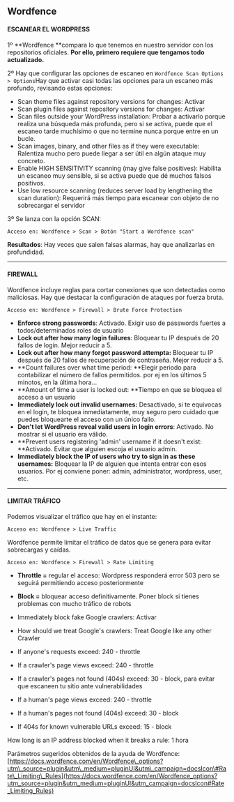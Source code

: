 ## Wordfence

#### ESCANEAR EL WORDPRESS

1º **Wordfence **compara lo que tenemos en nuestro servidor con los repositorios oficiales. **Por ello, primero requiere que tengamos todo actualizado.**

2º Hay que configurar las opciones de escaneo en `Wordfence Scan Options > Options`Hay que activar casi todas las opciones para un escaneo más profundo, revisando estas opciones:

* Scan theme files against repository versions for changes: Activar
* Scan plugin files against repository versions for changes: Activar
* Scan files outside your WordPress installation: Probar a activarlo porque realiza una búsqueda más profunda, pero si se activa, puede que el escaneo tarde muchísimo o que no termine nunca porque entre en un bucle.
* Scan images, binary, and other files as if they were executable: Ralentiza mucho pero puede llegar a ser útil en algún ataque muy concreto.
* Enable HIGH SENSITIVITY scanning \(may give false positives\): Habilita un escaneo muy sensible, si se activa puede que dé muchos falsos positivos.
* Use low resource scanning \(reduces server load by lengthening the scan duration\): Requerirá más tiempo para escanear con objeto de no sobrecargar el servidor

3º Se lanza con la opción SCAN:

```
Acceso en: Wordfence > Scan > Botón "Start a Wordfence scan"
```

**Resultados**: Hay veces que salen falsas alarmas, hay que analizarlas en profundidad.

---

#### FIREWALL

Wordfence incluye reglas para cortar conexiones que son detectadas como maliciosas. Hay que destacar la configuración de ataques por fuerza bruta.

```
Acceso en: Wordfence > Firewall > Brute Force Protection
```

* **Enforce strong passwords**: Activado. Exigir uso de passwords fuertes a todos/determinados roles de usuario
* **Lock out after how many login failures**:  Bloquear tu IP después de 20 fallos de login. Mejor reducir a 5.
* **Lock out after how many forgot password attempta:** Bloquear tu IP después de 20 fallos de recuperación de contraseña. Mejor reducir a 5.
* **Count failures over what time period: **Elegir periodo para contabilizar el número de fallos permitidos. por ej en los últimos 5 minotos, en la última hora...
* **Amount of time a user is locked out: **Tiempo en que se bloquea el acceso a un usuario
* **Immediately lock out invalid usernames:** Desactivado, si te equivocas en el login, te bloquea inmediatamente, muy seguro pero cuidado que puedes bloquearte el acceso con un único fallo.
* **Don't let WordPress reveal valid users in login errors**: Activado. No mostrar si el usuario era válido.
* **Prevent users registering 'admin' username if it doesn't exist: **Activado. Evitar que alguien escoja el usuario admin.
* **Immediately block the IP of users who try to sign in as these usernames:** Bloquear la IP de alguien que intenta entrar con esos usuarios. Por ej conviene poner: admin, administrator, wordpress, user, etc. 

---

#### LIMITAR TRÁFICO

Podemos visualizar el tráfico que hay en el instante:

```
Acceso en: Wordfence > Live Traffic
```

Wordfence permite limitar el tráfico de datos que se genera para evitar sobrecargas y caídas.

```
Acceso en: Wordfence > Firewall > Rate Limiting
```

* **Throttle =** regular el acceso: Wordpress responderá error 503 pero se seguirá permitiendo acceso posteriormente
* **Block =** bloquear acceso definitivamente. Poner block si tienes problemas con mucho tráfico de robots

* Immediately block fake Google crawlers: Activar

* How should we treat Google's crawlers: Treat Google like any other Crawler

* If anyone's requests exceed: 240 - throttle

* If a crawler's page views exceed: 240 - throttle
* If a crawler's pages not found \(404s\) exceed: 30 - block, para evitar que escaneen tu sitio ante vulnerabilidades
* If a human's page views exceed: 240 - throttle
* If a human's pages not found \(404s\) exceed: 30 - block
* If 404s for known vulnerable URLs exceed: 15 - block

How long is an IP address blocked when it breaks a rule: 1 hora

Parámetros sugeridos obtenidos de la ayuda de Wordfence: [https://docs.wordfence.com/en/Wordfence\_options?utm\_source=plugin&utm\_medium=pluginUI&utm\_campaign=docsIcon\#Rate\_Limiting\_Rules](https://docs.wordfence.com/en/Wordfence_options?utm_source=plugin&utm_medium=pluginUI&utm_campaign=docsIcon#Rate_Limiting_Rules)

